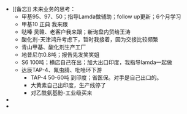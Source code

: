 - [[备忘]] 未来业务的思考：
	- 甲基95、97、50；指导Lamda做辅助；follow up更新；6个月学习
	- 甲基10 正典 我来跟
	- 哒嗪 吴赣、老客户我来跟；新询盘内贸给王涛
	- 酸化剂-天津鸿升考虑下，暂时我接着，因为交接比较频繁
	- 青山甲基、酸化剂生产工厂
	- 地昔尼尔0.8吨；报告先发笑笑姐
	- S6 100吨；横店自己在出；加大出口印度，我指导lamda一起做
	- 达辰TAP-4、氟虫腈、吡唑环下游
		- TAP-4 50-60吨 到印度；省医保。对手是自己出口的。
		- 大黄素自己出印度，生产线停了
		- 对乙酰氨基酚-工业级买来
-
-